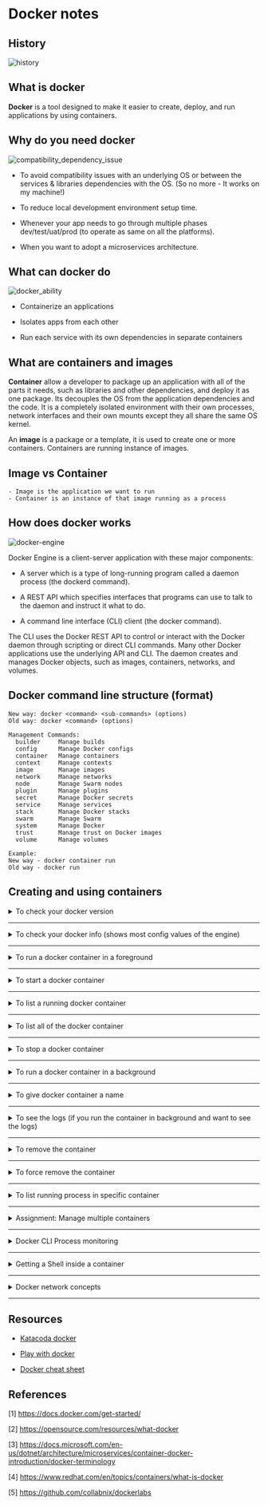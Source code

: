 # Docker notes

## History

![history](/img/history.png)

## What is docker

**Docker** is a tool designed to make it easier to create, deploy, and run applications by using containers.

## Why do you need docker

![compatibility_dependency_issue](/img/compatibility_dependency_issue.jpg)

* To avoid compatibility issues with an underlying OS or between the services & libraries dependencies with the OS. (So no more - It works on my machine!)

* To reduce local development environment setup time.

* Whenever your app needs to go through multiple phases dev/test/uat/prod (to operate as same on all the platforms).

* When you want to adopt a microservices architecture.

## What can docker do

![docker_ability](/img/docker_ability.jpg)

* Containerize an applications

* Isolates apps from each other

* Run each service with its own dependencies in separate containers

## What are containers and images

**Container** allow a developer to package up an application with all of the parts it needs, such as libraries and other dependencies, and deploy it as one package. Its decouples the OS from the application dependencies and the code. It is a completely isolated environment with their own processes, network interfaces and their own mounts except they all share the same OS kernel.

An **image** is a package or a template, it is used to create one or more containers. Containers are running instance of images.

## Image vs Container

```text
- Image is the application we want to run
- Container is an instance of that image running as a process
```

## How does docker works

![docker-engine](/img/docker-engine-components-flow.png)

Docker Engine is a client-server application with these major components:

* A server which is a type of long-running program called a daemon process (the dockerd command).

* A REST API which specifies interfaces that programs can use to talk to the daemon and instruct it what to do.

* A command line interface (CLI) client (the docker command).

The CLI uses the Docker REST API to control or interact with the Docker daemon through scripting or direct CLI commands. Many other Docker applications use the underlying API and CLI. The daemon creates and manages Docker objects, such as images, containers, networks, and volumes.

## Docker command line structure (format)

```text
New way: docker <command> <sub-commands> (options)
Old way: docker <command> (options)

Management Commands:
  builder     Manage builds
  config      Manage Docker configs
  container   Manage containers
  context     Manage contexts
  image       Manage images
  network     Manage networks
  node        Manage Swarm nodes
  plugin      Manage plugins
  secret      Manage Docker secrets
  service     Manage services
  stack       Manage Docker stacks
  swarm       Manage Swarm
  system      Manage Docker
  trust       Manage trust on Docker images
  volume      Manage volumes

Example:
New way - docker container run
Old way - docker run
```

## Creating and using containers

<details>

  <summary>To check your docker version</summary>

```docker
docker version
```
</details>

---

<details>

  <summary> To check your docker info (shows most config values of the engine) </summary>

```docker
docker info
```

</details>

---

<details>
  <summary> To run a docker container in a foreground </summary>

```docker
docker container run --publish 4000:80 nginx
```

On execution

* Looks for that image locally in image cache, does not find anything
* Then looks for the image in remote repository (default - docker hub)
* Downloads the latest version by default
* Creates a container based on that image
* Opened port 4000 port on the host IP
* Routes that traffic to container IP, port 80
* Go to localhost:4000 in the browser to see the nginx up and running

`--publish` or `-p` to map a host port to a running container port

Note: publish port format HOST:CONTAINER

</details>

---

<details>

  <summary> To start a docker container </summary>

```docker
docker container start nginx
```

#### run vs start

`run` always starts a *new* container

`start` starts an existing stopped one

</details>

---

<details>

  <summary> To list a running docker container </summary>

```docker
docker container ls
```

```docker
docker container ps
```

Output of the above command has the container ID and container name

```text
CONTAINER ID        IMAGE               COMMAND                  CREATED             STATUS                   PORTS                NAMES
85861b9fdf01        nginx               "/docker-entrypoint.…"   12 seconds ago      Up 10 seconds       0.0.0.0:80->80/tcp        server
```

`ps` and `ls` both does the same thing, where as `ls` command introduced later (newer version)

</details>

---

<details>

  <summary> To list all of the docker container </summary>

```docker
docker container ls -a
```

`-a` lists out all of the containers

</details>

---

<details>
  <summary> To stop a docker container </summary>

```docker
docker container stop container_name_or_id
```

</details>

---

<details>
  <summary> To run a docker container in a background </summary>

```docker
docker container run --publish 4000:80 --detach nginx
```

```docker
docker container run --publish 4000:80 -d nginx
```

`--detach` or `-d` runs the container in background mode

</details>

---

<details>
  <summary> To give docker container a name </summary>

```docker
docker container run --publish 4000:80 -- detach --name webserver nginx
```

`--name` gives the container a name

</details>

---

<details>
  <summary> To see the logs (if you run the container in background and want to see the logs) </summary>

```docker
docker container logs container_name_or_id
```

</details>

---

<details>
  <summary> To remove the container </summary>

```docker
docker container rm container_name_or_id
```

</details>

---

<details>
  <summary>To force remove the container</summary>

* To force remove the container(even if it is running)

```docker
docker container rm -f container_name_or_id
```

`-f` force removes the container

*Note* : You cannot remove the running container. Either you can stop the container and remove it or force remove the container

</details>

---

<details>

  <summary> To list running process in specific container </summary>

```docker
docker top container_name_or_id
```

</details>

---

<details>
  <summary> Assignment: Manage multiple containers </summary>

```docker
docker container run -d -p 3306:3306 --name db -e MYSQL_RANDOM_ROOT_PASSWORD=yes mysql

docker container logs db // to get the generated random password from the log

docker container run -d --name server -p 8080:80 httpd

docker container run -d --name proxy -p 80:80 nginx
```

*Note* : Just because the containers(httpd, and nginx) are both listening on port 80 inside (the right number), there is no conflict because on the host they are published on 80, and 8080 separately (the left number).

</details>

---

<details>

  <summary> Docker CLI Process monitoring </summary>

```docker
docker container top container_name_or_id // process list in one container
docker container inspect container_name_or_id // details of one container config; meta data about the container (startup config, volumes, networking ...)
docker container stats container_name_or_id // performance stats for all container (shows live performance)
```
</details>

---

<details>
  <summary> Getting a Shell inside a container </summary>

1. Getting a shell inside a new container (starts new container interactively)

  ```docker
  docker container run -it --name proxy nginx bash
  ```

  `i` interactive (keeping session open to receive input)

  `t` pseudo-tty (simulates a real terminal)

  `bash` run with `-it` to give a running terminal inside the container

2. Getting a shell inside a existing container (run additional command in existing container)

  ```docker
  docker container exec -it container_name_or_id bash
  ```

</details>

---

<details>
   <summary> Docker network concepts </summary>

```docker
docker container port container_name_or_id
```

`port` exposes the which ports are forwarding traffic to that container from the host

```docker
docker container inspect --format "{{ .NetworkSettings.IPAddress }}" container_name_or_id
```

`--format` formats the output
</details>

----

## Resources

* [Katacoda docker](https://www.katacoda.com/courses/container-runtimes)

* [Play with docker](https://labs.play-with-docker.com/)

* [Docker cheat sheet](http://dockerlabs.collabnix.com/docker/cheatsheet/)

## References

[1] <https://docs.docker.com/get-started/>

[2] <https://opensource.com/resources/what-docker>

[3] <https://docs.microsoft.com/en-us/dotnet/architecture/microservices/container-docker-introduction/docker-terminology>

[4] <https://www.redhat.com/en/topics/containers/what-is-docker>

[5] <https://github.com/collabnix/dockerlabs>
